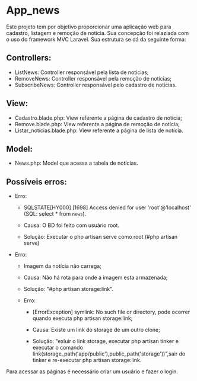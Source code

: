 # App_news


Este projeto tem por objetivo proporcionar uma aplicação web para cadastro, listagem e remoção de notícia. Sua concepção foi relaziada com o uso do framework MVC Laravel. Sua estrutura se dá da seguinte forma:

 Controllers:
 ------------------
* ListNews: Controller responsável pela lista de notícias;
* RemoveNews: Controller responsável pela remoção de notícias;
* SubscribeNews: Controller responsável pelo cadastro de notícias.

 View:
 ------------------
* Cadastro.blade.php: View referente a página de cadastro de notícia;
* Remove.blade.php: View referente a página de remoção de notícia;
* Listar_notícias.blade.php: View referente a página de lista de notícia.

Model:
------------------
* News.php: Model que acessa a tabela de notícias.

Possíveis erros:
------------------
* Erro:  
  * SQLSTATE[HY000] [1698] Access denied for user 'root'@'localhost' (SQL: select * from `news`).

  * Causa: O BD foi feito com usuário root.

  * Solução: Executar o php  artisan serve como root (#php artisan serve)

* Erro:
  * Imagem da notícia não carrega;

  * Causa: Não há rota para onde a imagem esta armazenada;

  * Solução: "#php artisan storage:link".

  * Erro:
    * [ErrorException] symlink: No such file or directory, pode ocorrer quando executa php artisan storage:link;

    * Causa: Existe um link do storage de um outro clone;

    * Solução: "exluir o link storage, executar php artisan tinker e executar o comando link(storage_path('app/public'),public_path('storage'))",sair do tinker e re-executar php artisan storage:link.





Para acessar as páginas é necessário criar um usuário e fazer o login.
